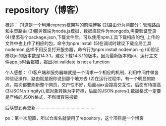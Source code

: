 # repository（博客）

概述： 
(1)这是一个利用express框架写的前端博客 
(2)路由分为两部分：管理路由和主页路由 
(3)服务器端为node.js模拟，数据库软件为mongodb,需要验证登录 
(4)里面有个package.json,下载文件后，可以使用npm工具下载相应的包, 上传的文件中也上传了相应的包，命令为npm install 
(5)在调试时建议下载全局工具nodemon,这样不用反复打开服务器，命令行为npm install nodemon -g 
(6)验证模块joi的版本数是14.3.1，建议下载14.3.1的版本。因为最新版本的joi，运行主文件app.js时会报错，报出Joi.validate is not a function

个人感想： (1)客户端和服务器端就是一个请求一个相应的机制，利用中间件做各种验证操作，路由就是跟你说到那个地方去 (2)在运行过程中，有一个明显的缺点，每次都要刷新整个网页，交户性不好，后面ajax会提高交互性，后面有待提高 (3)JSON.stringify(),把对象转换为字符串，后面的JSON.pares(),数据格式一定要是严格的JSON格式，不然很容易报错

后续想到再更新…………………………………………

ps：第一次配置，所以仓库名就使用了repository，这个项目是一个博客

